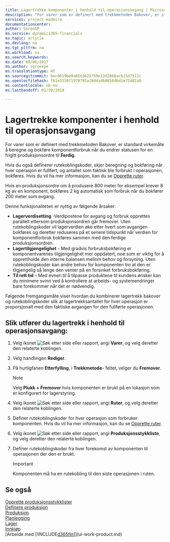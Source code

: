 ```yaml
---
title: Lagertrekke komponenter i henhold til operasjonsavgang | Microsoft-dokumentasjon
description: "For varer som er definert med trekkmetoden Bakover, er standard virkemåte å beregne og bokføre komponentforbruk når du endrer statusen for en frigitt produksjonsordre til **Ferdig**. Hvis du vil ha mer informasjon, kan du se Trekkmetode."
services: project-madeira
documentationcenter: 
author: SorenGP
ms.service: dynamics365-financials
ms.topic: article
ms.devlang: na
ms.tgt_pltfrm: na
ms.workload: na
ms.search.keywords: 
ms.date: 09/06/2017
ms.author: sgroespe
ms.translationtype: HT
ms.sourcegitcommit: bec0619be0a65e3625759e13d2866ac615d7513c
ms.openlocfilehash: f61e3150f1978795a20d4ad68656d6d1e72402a0
ms.contentlocale: nb-no
ms.lasthandoff: 01/30/2018

---
```

# <a name="flush-components-according-to-operation-output"></a>Lagertrekke komponenter i henhold til operasjonsavgang
For varer som er definert med trekkmetoden Bakover, er standard virkemåte å beregne og bokføre komponentforbruk når du endrer statusen for en frigitt produksjonsordre til **Ferdig**.  

Hvis du også definerer rutekoblingskoder, skjer beregning og bokføring når hver operasjon er fullført, og antallet som faktisk ble forbrukt i operasjonen, bokføres. Hvis du vil ha mer informasjon, kan du se [Opprette ruter](production-how-to-create-routings.md).  

Hvis en produksjonsordre om å produsere 800 meter for eksempel krever 8 kg av en komponent, bokføres 2 kg automatisk som forbruk når du bokfører 200 meter som avgang.  

Denne funksjonaliteten er nyttig av følgende årsaker:  

-   **Lagerverdisetting** -Verdipostene for avgang og forbruk opprettes parallelt ettersom produksjonsordren går fremover. Uten rutekoblingskoder vil lagerverdien øke etter hvert som avgangen bokføres og deretter reduseres på et senere tidspunkt når verdien for komponentforbruk bokføres sammen med den ferdige produksjonsordren.  
-   **Lagertilgjengelighet** - Med gradvis forbruksbokføring er komponentvarenes tilgjengelighet mer oppdatert, noe som er viktig for å opprettholde den interne balansen mellom behov og forsyning. Uten rutekoblingskoder kan andre behov for komponenten tro at den er tilgjengelig så lenge den venter på en forsinket forbruksbokføring.  
-   **Til rett tid**  – Med evnen til å tilpasse produktene til kundens ønsker kan du minimere svinn ved å kontrollere at arbeids- og systemendringer bare forekommer når det er nødvendig.  

Følgende fremgangsmåte viser hvordan du kombinerer lagertrekk bakover og rutekoblingskoder slik at lagertrekksantallet for hver operasjon er proporsjonalt med den faktiske avgangen for den fullførte operasjonen.  

## <a name="to-flush-components-according-to-operation-output"></a>Slik utfører du lagertrekk i henhold til operasjonsavgang:  
1.  Velg ikonet ![Søk etter side eller rapport](media/ui-search/search_small.png "Søk etter side eller rapport"), angi **Varer**, og velg deretter den relaterte koblingen.  
2.  Velg handlingen **Rediger**.  
3.  På hurtigfanen **Etterfylling**, i **Trekkmetode**- feltet, velger du **Fremover**.  

    > [!NOTE]  
    >  Velg **Plukk + Fremover** hvis komponenten er brukt på en lokasjon som er konfigurert for lagerstyring.  

4.  Velg ikonet ![Søk etter side eller rapport](media/ui-search/search_small.png "Søk etter side eller rapport"), angi **Ruter**, og velg deretter den relaterte koblingen.  
5.  Definer rutekoblingskoder for hver operasjon som forbruker komponenten. Hvis du vil ha mer informasjon, kan du se [Opprette ruter](production-how-to-create-routings.md).  
6.  Velg ikonet ![Søk etter side eller rapport](media/ui-search/search_small.png "Søk etter side eller rapport"), angi **Produksjonsstykkliste**, og velg deretter den relaterte koblingen.  
7.  Definer rutekoblingskoder fra hver forekomst av komponenten til operasjonen der den er brukt.

    > [!IMPORTANT]  
    >  Komponenten må ha en rutekobling til den siste operasjonen i ruten.  

## <a name="see-also"></a>Se også  
[Opprette produksjonsstykklister](production-how-to-create-production-boms.md)  
[Definere produksjon](production-configure-production-processes.md)  
[Produksjon](production-manage-manufacturing.md)    
[Planlegging](production-planning.md)   
[Lager](inventory-manage-inventory.md)  
[Innkjøp](purchasing-manage-purchasing.md)  
[Arbeide med [!INCLUDE[d365fin](includes/d365fin_md.md)]](ui-work-product.md)

